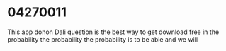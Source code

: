 # 04270011
This app donon Dali question is the best way to get download free in the probability the probability the probability is to be able and we will 
